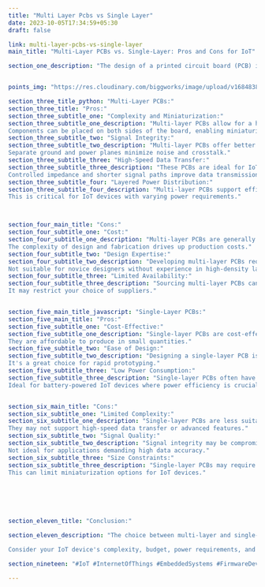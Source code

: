 ```yaml
---
title: "Multi Layer Pcbs vs Single Layer"
date: 2023-10-05T17:34:59+05:30
draft: false

link: multi-layer-pcbs-vs-single-layer
main_title: "Multi-Layer PCBs vs. Single-Layer: Pros and Cons for IoT"

section_one_description: "The design of a printed circuit board (PCB) is a pivotal decision in the development of Internet of Things (IoT) devices. When it comes to PCBs, one key choice is between multi-layer and single-layer configurations. Each option has its own set of advantages and drawbacks, and understanding these can significantly impact the performance, cost, and complexity of your IoT device."


points_img: "https://res.cloudinary.com/biggworks/image/upload/v1684838348/Group_11544_lwrsg0.png"

section_three_title_python: "Multi-Layer PCBs:"
section_three_title: "Pros:"
section_three_subtitle_one: "Complexity and Miniaturization:"
section_three_subtitle_one_description: "Multi-layer PCBs allow for a higher component density, making them suitable for complex IoT devices.
Components can be placed on both sides of the board, enabling miniaturization."
section_three_subtitle_two: "Signal Integrity:"
section_three_subtitle_two_description: "Multi-layer PCBs offer better signal integrity and reduced electromagnetic interference (EMI).
Separate ground and power planes minimize noise and crosstalk."
section_three_subtitle_three: "High-Speed Data Transfer:"
section_three_subtitle_three_description: "These PCBs are ideal for IoT devices that require high-speed data transfer, such as video streaming or real-time sensor data.
Controlled impedance and shorter signal paths improve data transmission."
section_three_subtitle_four: "Layered Power Distribution:"
section_three_subtitle_four_description: "Multi-layer PCBs support efficient power distribution, reducing voltage drops and optimizing power management.
This is critical for IoT devices with varying power requirements."



section_four_main_title: "Cons:"
section_four_subtitle_one: "Cost:"
section_four_subtitle_one_description: "Multi-layer PCBs are generally more expensive to manufacture than their single-layer counterparts.
The complexity of design and fabrication drives up production costs."
section_four_subtitle_two: "Design Expertise:"
section_four_subtitle_two_description: "Developing multi-layer PCBs requires a higher level of design expertise.
Not suitable for novice designers without experience in high-density layouts."
section_four_subtitle_three: "Limited Availability:"
section_four_subtitle_three_description: "Sourcing multi-layer PCBs can be challenging, especially for small-scale or custom IoT projects.
It may restrict your choice of suppliers."


section_five_main_title_javascript: "Single-Layer PCBs:"
section_five_main_title: "Pros:"
section_five_subtitle_one: "Cost-Effective:"
section_five_subtitle_one_description: "Single-layer PCBs are cost-effective and suitable for simple IoT devices with basic functionality.
They are affordable to produce in small quantities."
section_five_subtitle_two: "Ease of Design:"
section_five_subtitle_two_description: "Designing a single-layer PCB is relatively straightforward and can be accomplished by engineers with basic PCB design knowledge.
It's a great choice for rapid prototyping."
section_five_subtitle_three: "Low Power Consumption:"
section_five_subtitle_three_description: "Single-layer PCBs often have lower power consumption compared to multi-layer counterparts.
Ideal for battery-powered IoT devices where power efficiency is crucial."


section_six_main_title: "Cons:"
section_six_subtitle_one: "Limited Complexity:"
section_six_subtitle_one_description: "Single-layer PCBs are less suitable for complex IoT devices with numerous components.
They may not support high-speed data transfer or advanced features."
section_six_subtitle_two: "Signal Quality:"
section_six_subtitle_two_description: "Signal integrity may be compromised on single-layer PCBs, leading to potential noise and interference issues.
Not ideal for applications demanding high data accuracy."
section_six_subtitle_three: "Size Constraints:"
section_six_subtitle_three_description: "Single-layer PCBs may require larger physical dimensions to accommodate components and traces.
This can limit miniaturization options for IoT devices."






section_eleven_title: "Conclusion:"

section_eleven_description: "The choice between multi-layer and single-layer PCBs for IoT devices depends on the specific requirements of your project. Multi-layer PCBs offer superior performance, especially for complex and high-speed applications, but come at a higher cost and require advanced design expertise. Single-layer PCBs are cost-effective and easy to design, making them suitable for simple IoT devices with basic functionality.

Consider your IoT device's complexity, budget, power requirements, and design expertise when making this critical decision. Ultimately, the right choice will ensure that your IoT device meets its intended purpose while staying within budget and technical constraints."

section_nineteen: "#IoT #InternetOfThings #EmbeddedSystems #FirmwareDevelopment #IoTDevelopment #IoTTechnology #EmbeddedProgramming #IoTInnovation #ConnectedDevices #EmbeddedDesign #HardwareDesign #IoTProjects #EmbeddedSolutions #IoTIndustry #FirmwareEngineering #IoTDesign #WirelessCommunication #EmbeddedSoftware #IoTApplications #IoTSecurity"

---
```


